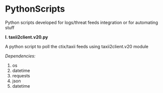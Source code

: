# PythonScripts
Python scripts developed for logs/threat feeds integration or for automating stuff

**I. taxii2client.v20.py**

  A python script to poll the ctix/taxii feeds using taxii2client.v20 module
  
  _Dependencies:_
  1. os
  2. datetime
  3. requests
  4. json
  5. datetime
